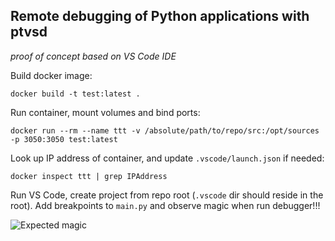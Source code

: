 Remote debugging of Python applications with ptvsd
--------------------------------------------------
*proof of concept based on VS Code IDE*

Build docker image:

```
docker build -t test:latest .
```

Run container, mount volumes and bind ports:

```
docker run --rm --name ttt -v /absolute/path/to/repo/src:/opt/sources -p 3050:3050 test:latest
```

Look up IP address of container, and update `.vscode/launch.json` if needed:

```
docker inspect ttt | grep IPAddress
```

Run VS Code, create project from repo root (`.vscode` dir should reside in the root). Add breakpoints to `main.py`
and observe magic when run debugger!!!

![Expected magic](https://raw.githubusercontent.com/vindex10/ptvsd-spawner/master/doc/proof.png)
